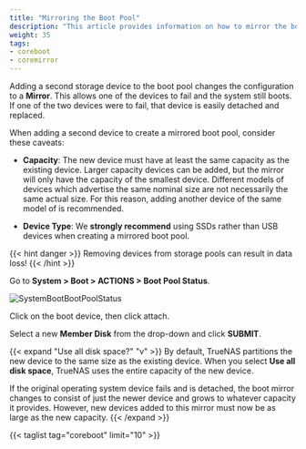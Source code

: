 ```yaml
---
title: "Mirroring the Boot Pool"
description: "This article provides information on how to mirror the boot pool on TrueNAS CORE."
weight: 35
tags:
- coreboot
- coremirror
---
```


Adding a second storage device to the boot pool changes the configuration to a **Mirror**.
This allows one of the devices to fail and the system still boots.
If one of the two devices were to fail, that device is easily detached and replaced.

When adding a second device to create a mirrored boot pool, consider these caveats:

* **Capacity**: The new device must have at least the same capacity as the existing device.
  Larger capacity devices can be added, but the mirror will only have the capacity of the smallest device.
  Different models of devices which advertise the same nominal size are not necessarily the same actual size.
  For this reason, adding another device of the same model of is recommended.

* **Device Type**: We **strongly recommend** using SSDs rather than USB devices when creating a mirrored boot pool.

{{< hint danger >}}
Removing devices from storage pools can result in data loss!
{{< /hint >}}

Go to **System > Boot > ACTIONS > Boot Pool Status**.

![SystemBootBootPoolStatus](/images/CORE/12.0/SystemBootBootPoolStatus.png "Boot Pool Status Example")

Click <i class="fa fa-ellipsis-v" aria-hidden="true" title="Options"></i> on the boot device, then click attach.

Select a new **Member Disk** from the drop-down and click **SUBMIT**.

{{< expand "Use all disk space?" "v" >}}
By default, TrueNAS partitions the new device to the same size as the existing device.
When you select **Use all disk space**, TrueNAS uses the entire capacity of the new device.

If the original operating system device fails and is detached, the boot mirror changes to consist of just the newer device and grows to whatever capacity it provides.
However, new devices added to this mirror must now be as large as the new capacity.
{{< /expand >}}

{{< taglist tag="coreboot" limit="10" >}}
